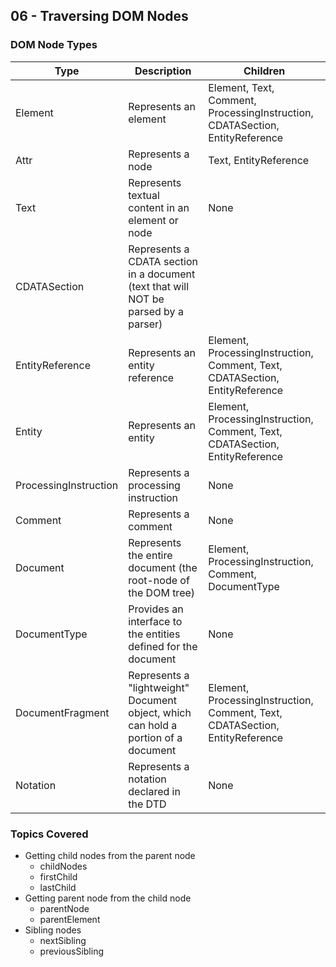 ## 06 - Traversing DOM Nodes

### DOM Node Types

| Type                  | Description                                                                         | Children                                                                     |
| --------------------- | ----------------------------------------------------------------------------------- | ---------------------------------------------------------------------------- |
| Element               | Represents an element                                                               | Element, Text, Comment, ProcessingInstruction, CDATASection, EntityReference |
| Attr                  | Represents a node                                                                   | Text, EntityReference                                                        |
| Text                  | Represents textual content in an element or node                                    | None                                                                         |
| CDATASection          | Represents a CDATA section in a document (text that will NOT be parsed by a parser) |                                                                              |
| EntityReference       | Represents an entity reference                                                      | Element, ProcessingInstruction, Comment, Text, CDATASection, EntityReference |
| Entity                | Represents an entity                                                                | Element, ProcessingInstruction, Comment, Text, CDATASection, EntityReference |
| ProcessingInstruction | Represents a processing instruction                                                 | None                                                                         |
| Comment               | Represents a comment                                                                | None                                                                         |
| Document              | Represents the entire document (the root-node of the DOM tree)                      | Element, ProcessingInstruction, Comment, DocumentType                        |
| DocumentType          | Provides an interface to the entities defined for the document                      | None                                                                         |
| DocumentFragment      | Represents a "lightweight" Document object, which can hold a portion of a document  | Element, ProcessingInstruction, Comment, Text, CDATASection, EntityReference |
| Notation              | Represents a notation declared in the DTD                                           | None                                                                         |

### Topics Covered

- Getting child nodes from the parent node
  - childNodes
  - firstChild
  - lastChild
- Getting parent node from the child node
  - parentNode
  - parentElement
- Sibling nodes
  - nextSibling
  - previousSibling
